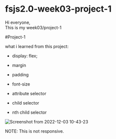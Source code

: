 # fsjs2.0-week03-project-1
Hi everyone,  
This is my week03/project-1 

#Project-1  

what i learned from this project:  

- display: flex;

- margin

- padding

- font-size

- attribute selector

- child selector

- nth child selector

![Screenshot from 2022-12-03 10-43-23](https://user-images.githubusercontent.com/119164102/214308546-0fecd915-28f3-49d5-8e69-33d3c4e11392.png)

NOTE: This is not responsive.
